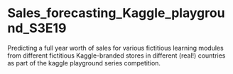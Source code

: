 # Sales_forecasting_Kaggle_playground_S3E19
Predicting a full year worth of sales for various fictitious learning modules from different fictitious Kaggle-branded stores in different (real!) countries as part of the kaggle playground series competition.
